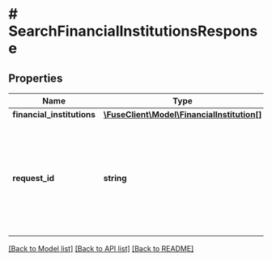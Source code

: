 # # SearchFinancialInstitutionsResponse

## Properties

Name | Type | Description | Notes
------------ | ------------- | ------------- | -------------
**financial_institutions** | [**\FuseClient\Model\FinancialInstitution[]**](FinancialInstitution.md) |  |
**request_id** | **string** | An identifier that is exclusive to the request and can serve as a means for investigating and resolving issues. | [optional]

[[Back to Model list]](../../README.md#models) [[Back to API list]](../../README.md#endpoints) [[Back to README]](../../README.md)
